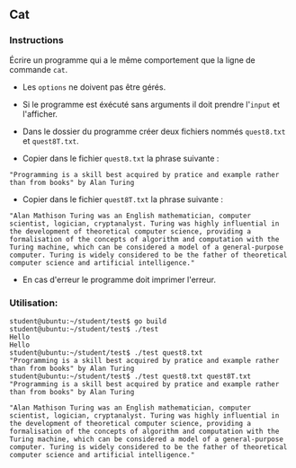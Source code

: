 ## Cat

### Instructions

Écrire un programme qui a le même comportement que la ligne de commande `cat`.

- Les `options` ne doivent pas être gérés.

- Si le programme est éxécuté sans arguments il doit prendre l'`input` et l'afficher.

- Dans le dossier du programme créer deux fichiers nommés `quest8.txt` et `quest8T.txt`.

- Copier dans le fichier `quest8.txt` la phrase suivante :

`"Programming is a skill best acquired by pratice and example rather than from books" by Alan Turing`

- Copier dans le fichier `quest8T.txt` la phrase suivante :

`"Alan Mathison Turing was an English mathematician, computer scientist, logician, cryptanalyst. Turing was highly influential in the development of theoretical computer science, providing a formalisation of the concepts of algorithm and computation with the Turing machine, which can be considered a model of a general-purpose computer. Turing is widely considered to be the father of theoretical computer science and artificial intelligence."`

- En cas d'erreur le programme doit imprimer l'erreur.

### Utilisation:

```console
student@ubuntu:~/student/test$ go build
student@ubuntu:~/student/test$ ./test
Hello
Hello
student@ubuntu:~/student/test$ ./test quest8.txt
"Programming is a skill best acquired by pratice and example rather than from books" by Alan Turing
student@ubuntu:~/student/test$ ./test quest8.txt quest8T.txt
"Programming is a skill best acquired by pratice and example rather than from books" by Alan Turing

"Alan Mathison Turing was an English mathematician, computer scientist, logician, cryptanalyst. Turing was highly influential in the development of theoretical computer science, providing a formalisation of the concepts of algorithm and computation with the Turing machine, which can be considered a model of a general-purpose computer. Turing is widely considered to be the father of theoretical computer science and artificial intelligence."

```
